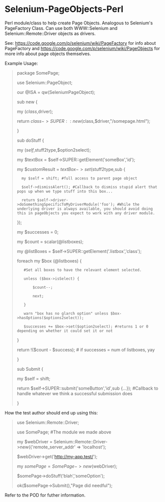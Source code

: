 Selenium-PageObjects-Perl
=========================

Perl module/class to help create Page Objects.  Analogous to Selenium's PageFactory Class.
Can use both WWW::Selenium and Selenium::Remote::Driver objects as drivers.

See:
https://code.google.com/p/selenium/wiki/PageFactory for info about PageFactory
and
https://code.google.com/p/selenium/wiki/PageObjects
for more info about page objects themselves.

Example Usage:

> package SomePage;
>
> use Selenium::PageObject;
>
> our @ISA = qw(SeleniumPageObject);
>
>
> sub new {
>
>    my ($class,$driver);
>
>    return $class->SUPER::new($class,$driver,"/somepage.html");
>
> }
>
>
> sub doStuff {
>
>   my ($self,$stuff2type,$option2select);
>
>   my $textBox = $self->SUPER::getElement('someBox','id');
>
>   my $customResult = $textBox->set($stuff2type,sub {
>
>       my $self = shift; #full access to parent page object
>
>       $self->dismissAlert(); #Callback to dismiss stupid alert that pops up when we type stuff into this box...
>
>       return $self->driver->doSomethingSpecificToMyDriverModule('foo'); #While the underlying driver is always available, you should avoid doing this in pageObjects you expect to work with any driver module.
>
>   });
>
>
>   my $successes = 0;
>
>   my $count = scalar(@listboxes);
>
>   my @listBoxes = $self->SUPER::getElement('.listbox','class');
>
>   foreach my $box (@listboxes) {
>
>        #Set all boxes to have the relevant element selected.
>
>        unless ($box->isSelect) {
>
>            $count--;
>
>            next;
>
>        }
>
>        warn "box has no glarch option" unless $box->hasOptions($options2select));
>
>        $successes += $box->set($option2select); #returns 1 or 0 depending on whether it could set it or not
>
>    }
>
>    return !($count - $success); # if successes = num of listboxes, yay
>
> }
>
>
> sub Submit {
>
>   my $self = shift;
>
>   return $self->SUPER::submit('someButton','id',sub {...}); #Callback to handle whatever we think a successful submission does
>
> }

How the test author should end up using this:

> use Selenium::Remote::Driver;
>
> use SomePage; #The module we made above
>
> my $webDriver = Selenium::Remote::Driver->new({'remote_server_addr' => 'localhost');
>
> $webDriver->get('http://my-app.test/');
>
> my $somePage = SomePage->new($webDriver);
>
> $somePage->doStuff('blah','someOption');
>
> ok($somePage->Submit(),"Page did needful");

Refer to the POD for futher information.

